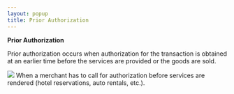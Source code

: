 ```yaml
---
layout: popup
title: Prior Authorization
---
```



**Prior Authorization**


Prior authorization occurs when authorization for the transaction is  obtained at an earlier time before the services are provided or the goods  are sold.


![]({{site.sp_baseurl}}/img/example.gif) When  a merchant has to call for authorization before services are rendered  (hotel reservations, auto rentals, etc.).
